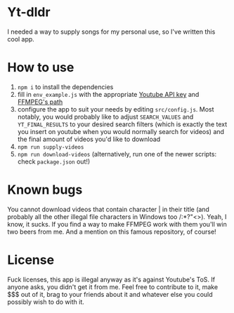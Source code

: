 # Yt-dldr

I needed a way to supply songs for my personal use, so I've written this cool app.

# How to use

1. `npm i` to install the dependencies
2. fill in `env_example.js` with the appropriate [Youtube API key](https://developers.google.com/youtube/) and [FFMPEG's path](https://www.ffmpeg.org/download.html)
3. configure the app to suit your needs by editing `src/config.js`. Most notably, you would probably like to adjust `SEARCH_VALUES` and `YT_FINAL_RESULTS` to your desired search filters (which is exactly the text you insert on youtube when you would normally search for videos) and the final amount of videos you'd like to download
4. `npm run supply-videos`
5. `npm run download-videos`
(alternatively, run one of the newer scripts: check `package.json` out!)

# Known bugs
You cannot download videos that contain character | in their title (and probably all the other illegal file characters in Windows too \/:*?"<>). Yeah, I know, it sucks. If you find a way to make FFMPEG work with them you'll win two beers from me. And a mention on this famous repository, of course!

# License

Fuck licenses, this app is illegal anyway as it's against Youtube's ToS. If anyone asks, you didn't get it from me. Feel free to contribute to it, make $$$ out of it, brag to your friends about it and whatever else you could possibly wish to do with it.